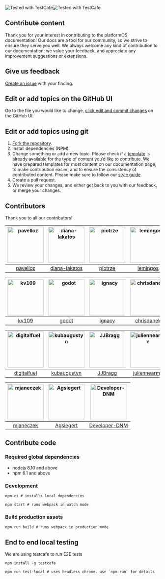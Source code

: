 <img alt="Tested with TestCafe" src="https://img.shields.io/badge/tested%20with-TestCafe-2fa4cf.svg"><img alt="Tested with TestCafe" src="https://img.shields.io/david/mdyd-dev/nearme-documentation.svg">

## Contribute content

Thank you for your interest in contributing to the platformOS documentation! Our docs are a tool for our community, so we strive to ensure they serve you well. We always welcome any kind of contribution to our documentation: we value your feedback, and appreciate any improvement suggestions or extensions.

## Give us feedback

[Create an issue](https://guides.github.com/features/issues/) with your finding.

## Edit or add topics on the GitHub UI

Go to the file you would like to change, [click edit and commit changes](https://help.github.com/articles/editing-files-in-your-repository/) on the GitHub UI.

## Edit or add topics using git

1. [Fork the repository](https://guides.github.com/activities/forking/).
2. Install dependencies (NPM).
3. Change something or add a new topic. Please check if a [template](/tree/master/app/views/pages/doc-templates) is already available for the type of content you’d like to contribute. We have prepared templates for most content on our documentation page, to make contribution easier, and to ensure the consistency of contributed content. Please make sure to follow our [style guide](https://documentation.platform-os.com/style-guide/documentation-style-guide).
4. Create a pull request.
5. We review your changes, and either get back to you with our feedback, or merge your changes.

## Contributors

Thank you to all our contributors!

[<img alt="pavelloz" src="https://avatars1.githubusercontent.com/u/546845?v=4&s=117" width="117">](https://github.com/pavelloz) |[<img alt="diana-lakatos" src="https://avatars0.githubusercontent.com/u/4191691?v=4&s=117" width="117">](https://github.com/diana-lakatos) |[<img alt="piotrze" src="https://avatars0.githubusercontent.com/u/96238?v=4&s=117" width="117">](https://github.com/piotrze) |[<img alt="lemingos" src="https://avatars0.githubusercontent.com/u/95296?v=4&s=117" width="117">](https://github.com/lemingos) |[<img alt="Slashek" src="https://avatars3.githubusercontent.com/u/30107?v=4&s=117" width="117">](https://github.com/Slashek) |[<img alt="szabosteve" src="https://avatars3.githubusercontent.com/u/22324794?v=4&s=117" width="117">](https://github.com/szabosteve) |
:---: |:---: |:---: |:---: |:---: |:---: |
[pavelloz](https://github.com/pavelloz) |[diana-lakatos](https://github.com/diana-lakatos) |[piotrze](https://github.com/piotrze) |[lemingos](https://github.com/lemingos) |[Slashek](https://github.com/Slashek) |[szabosteve](https://github.com/szabosteve) |

[<img alt="kv109" src="https://avatars3.githubusercontent.com/u/399968?v=4&s=117" width="117">](https://github.com/kv109) |[<img alt="godot" src="https://avatars0.githubusercontent.com/u/150861?v=4&s=117" width="117">](https://github.com/godot) |[<img alt="ignacy" src="https://avatars2.githubusercontent.com/u/25693?v=4&s=117" width="117">](https://github.com/ignacy) |[<img alt="chrisdanek" src="https://avatars1.githubusercontent.com/u/1758834?v=4&s=117" width="117">](https://github.com/chrisdanek) |[<img alt="onecreative" src="https://avatars0.githubusercontent.com/u/3567277?v=4&s=117" width="117">](https://github.com/onecreative) |[<img alt="DeanmvSG" src="https://avatars1.githubusercontent.com/u/15265711?v=4&s=117" width="117">](https://github.com/DeanmvSG) |
:---: |:---: |:---: |:---: |:---: |:---: |
[kv109](https://github.com/kv109) |[godot](https://github.com/godot) |[ignacy](https://github.com/ignacy) |[chrisdanek](https://github.com/chrisdanek) |[onecreative](https://github.com/onecreative) |[DeanmvSG](https://github.com/DeanmvSG) |

[<img alt="digitalfuel" src="https://avatars3.githubusercontent.com/u/10215670?v=4&s=117" width="117">](https://github.com/digitalfuel) |[<img alt="kubaugustyn" src="https://avatars1.githubusercontent.com/u/1313115?v=4&s=117" width="117">](https://github.com/kubaugustyn) |[<img alt="JJBragg" src="https://avatars1.githubusercontent.com/u/31246057?v=4&s=117" width="117">](https://github.com/JJBragg) |[<img alt="juliennearme" src="https://avatars1.githubusercontent.com/u/12803644?v=4&s=117" width="117">](https://github.com/juliennearme) |[<img alt="streflik" src="https://avatars2.githubusercontent.com/u/87532?v=4&s=117" width="117">](https://github.com/streflik) |[<img alt="andrei" src="https://avatars2.githubusercontent.com/u/7224?v=4&s=117" width="117">](https://github.com/andrei) |
:---: |:---: |:---: |:---: |:---: |:---: |
[digitalfuel](https://github.com/digitalfuel) |[kubaugustyn](https://github.com/kubaugustyn) |[JJBragg](https://github.com/JJBragg) |[juliennearme](https://github.com/juliennearme) |[streflik](https://github.com/streflik) |[andrei](https://github.com/andrei) |

[<img alt="mjaneczek" src="https://avatars3.githubusercontent.com/u/3797771?v=4&s=117" width="117">](https://github.com/mjaneczek) |[<img alt="Agsiegert" src="https://avatars1.githubusercontent.com/u/4143205?v=4&s=117" width="117">](https://github.com/Agsiegert) |[<img alt="Developer-DNM" src="https://avatars1.githubusercontent.com/u/1714812?v=4&s=117" width="117">](https://github.com/Developer-DNM) |
:---: |:---: |:---: |
[mjaneczek](https://github.com/mjaneczek) |[Agsiegert](https://github.com/Agsiegert) |[Developer-DNM](https://github.com/Developer-DNM) |


<!--
  How to update this list?

  npm i -g github-contributors-list

  githubcontrib --owner mdyd-dev --repo nearme-documentation --cols 6 --showlogin --sortOrder desc
-->

## Contribute code

### Required global dependencies

- nodejs 8.10 and above
- npm 6.1 and above

### Development

    npm ci # installs local dependencies

    npm start # runs webpack in watch mode

### Build production assets

    npm run build # runs webpack in production mode

## End to end local testing

We are using testcafe to run E2E tests

    npm install -g testcafe

    npm run test-local # uses headless chrome. use `npm run` for details
